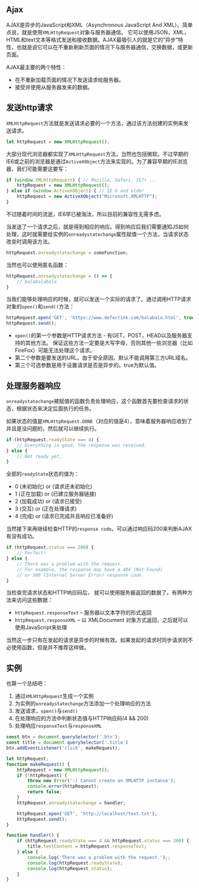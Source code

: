 ## Ajax

AJAX是异步的JavaScript和XML（Asynchronous JavaScript And XML）。简单点说，就是使用`XMLHttpRequest`对象与服务器通信。 它可以使用JSON，XML，HTML和text文本等格式发送和接收数据。AJAX最吸引人的就是它的“异步”特性，也就是说它可以在不重新刷新页面的情况下与服务器通信，交换数据，或更新页面。

AJAX最主要的两个特性：

* 在不重新加载页面的情况下发送请求给服务器。
* 接受并使用从服务器发来的数据。

## 发送http请求

`XMLHttpRequest`方法就是发送请求必要的一个方法，通过该方法创建的实例来发送请求。

```js
let httpRequest = new XMLHttpRequest();
```

大部分现代浏览器都实现了`XMLHttpRequest`方法，当然也包括微软。不过早期的IE6或之前的浏览器是通过`ActiveXObject`方法来实现的。为了兼容早期的IE浏览器，我们可能需要这要写：

```js
if (window.XMLHttpRequest) { // Mozilla, Safari, IE7+ ...
    httpRequest = new XMLHttpRequest();
} else if (window.ActiveXObject) { // IE 6 and older
    httpRequest = new ActiveXObject("Microsoft.XMLHTTP");
}
```

不过随着时间的流逝，IE6早已被淘汰，所以目前的兼容性无需多虑。

当发送了一个请求之后，就是得到相应的响应。得到响应后我们需要通知JS如何处理，这时就需要给实例的`onreadystatechange`属性赋值一个方法，当请求状态改变时调用该方法。

```js
httpRequest.onreadystatechange = someFunction;
```

当然也可以使用匿名函数：

```js
httpRequest.onreadystatechange = () => {
    // balabalabala
}
```

当我们能够处理响应的时候，就可以发送一个实际的请求了。通过调用HTTP请求对象的`open()`和`send()`方法：

```js
httpRequest.open('GET', 'https://www.defectink.com/balabala.html', true);
httpRequest.send();
```

* `open()`的第一个参数是HTTP请求方法 - 有GET，POST，HEAD以及服务器支持的其他方法。 保证这些方法一定要是大写字母，否则其他一些浏览器（比如FireFox）可能无法处理这个请求。
* 第二个参数是要发送的URL。由于安全原因，默认不能调用第三方URL域名。
* 第三个可选参数是用于设置请求是否是异步的。true为默认值。

## 处理服务器响应

`onreadystatechange`被赋值的函数负责处理响应，这个函数首先要检查请求的状态，根据状态来决定后面执行的任务。

如果状态的值是`XMLHttpRequest.DONE`（对应的值是4），意味着服务器响应收到了并且是没问题的，然后就可以继续执行。

```js
if (httpRequest.readyState === 4) {
    // Everything is good, the response was received.
} else {
    // Not ready yet.
}
```

全部的`readyState`状态的值为：

* 0 (未初始化) or (请求还未初始化)
* 1 (正在加载) or (已建立服务器链接)
* 2 (加载成功) or (请求已接受)
* 3 (交互) or (正在处理请求)
* 4 (完成) or (请求已完成并且响应已准备好)

当然接下来再继续检查HTTP的`response code`。可以通过响应码200来判断AJAX有没有成功。

```js
if (httpRequest.status === 200) {
    // Perfect!
} else {
    // There was a problem with the request.
    // For example, the response may have a 404 (Not Found)
    // or 500 (Internal Server Error) response code.
}
```

当检查完请求状态和HTTP响应码后， 就可以使用服务器返回的数据了。有两种方法来访问这些数据：

* `httpRequest.responseText` – 服务器以文本字符的形式返回
* `httpRequest.responseXML` – 以 XMLDocument 对象方式返回，之后就可以使用JavaScript来处理

当然这一步只有在发起的请求是异步的时候有效。如果发起的请求时同步请求则不必使用函数，但是并不推荐这样做。

## 实例

也算一个总结吧：

1. 通过`XMLHttpRequest`生成一个实例
2. 为实例的`onreadystatechange`方法添加一个处理响应的方法
3. 发送请求，`open()`与`send()`
4. 在处理响应的方法中判断状态值与HTTP响应码(4 && 200)
5. 处理响应`responseText`与`responseXML`

```js
const btn = document.querySelector('.btn');
const title = document.querySelector('.title')
btn.addEventListener('click', makeRequest);

let httpRequest;
function makeRequest() {
    httpRequest = new XMLHttpRequest();
    if (!httpRequest) {
        throw new Error(':( Cannot create an XMLHTTP instance');
        console.error(httpRequest);
        return false;
    }
    httpRequest.onreadystatechange = handler;

    httpRequest.open('GET', 'http://localhost/text.txt');
    httpRequest.send();
}

function handler() {
    if (httpRequest.readyState === 4 && httpRequest.status === 200) {
        title.textContent = httpRequest.responseText;
    } else {
        console.log('There was a problem with the request.');;
        console.log(httpRequest.readyState);
        console.log(httpRequest.status);
    }
}
```